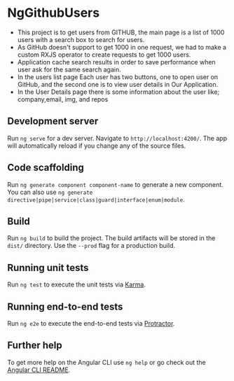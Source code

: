 # NgGithubUsers

- This project is to get users from GITHUB, the main page is a list of 1000 users with a search box to search for users.
- As GitHub doesn't support to get 1000 in one request, we had to make a custom RXJS operator to create requests to get 1000 users.
- Application cache search results in order to save performance when user ask for the same search again.
- In the users list page Each user has two buttons, one to open user on GitHub, and the second one is to view user details in Our Application.
- In the User Details page there is some information about the user like; company,email, img, and repos


## Development server

Run `ng serve` for a dev server. Navigate to `http://localhost:4200/`. The app will automatically reload if you change any of the source files.

## Code scaffolding

Run `ng generate component component-name` to generate a new component. You can also use `ng generate directive|pipe|service|class|guard|interface|enum|module`.

## Build

Run `ng build` to build the project. The build artifacts will be stored in the `dist/` directory. Use the `--prod` flag for a production build.

## Running unit tests

Run `ng test` to execute the unit tests via [Karma](https://karma-runner.github.io).

## Running end-to-end tests

Run `ng e2e` to execute the end-to-end tests via [Protractor](http://www.protractortest.org/).

## Further help

To get more help on the Angular CLI use `ng help` or go check out the [Angular CLI README](https://github.com/angular/angular-cli/blob/master/README.md).
